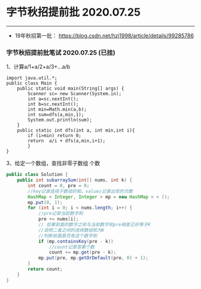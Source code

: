# 字节秋招提前批  2020.07.25

---
- 19年秋招第一批：
https://blog.csdn.net/hzj1998/article/details/99285786



### 字节秋招提前批笔试  2020.07.25  (已挂)

1、计算a/1+a/2+a/3+…a/b

```
import java.util.*;
public class Main {
    public static void main(String[] args) {
        Scanner sc= new Scanner(System.in);
        int a=sc.nextInt();
        int b=sc.nextInt();
        int min=Math.min(a,b);
        int sum=dfs(a,min,1);
        System.out.println(sum);
    }
    public static int dfs(int a, int min,int i){
        if (i>min) return 0;
        return  a/i + dfs(a,min,i+1);
        }
}
```

3、给定一个数组，查找非零子数组 个数

```java
public class Solution {
    public int subarraySum(int[] nums, int k) {
        int count = 0, pre = 0;
        //key记录连续子数组的和，values记录出现的次数
        HashMap < Integer, Integer > mp = new HashMap < > ();
        mp.put(0, 1);
        for (int i = 0; i < nums.length; i++) {
            //pre记录当前数字和
            pre += nums[i];
            // 如果前面的数字之和与当前数字和pre相差正好等于K
            //说明二者之间的连续数组和为K
            //判断前面是否有这个数字和
            if (mp.containsKey(pre - k))
                //count记录答案个数	
                count += mp.get(pre - k);
            mp.put(pre, mp.getOrDefault(pre, 0) + 1);
        }
        return count;
    }
}
```


